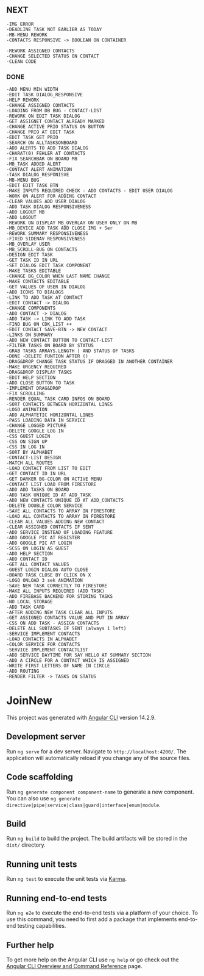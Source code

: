##  NEXT  

    -IMG ERROR
    -DEADLINE TASK NOT EARLIER AS TODAY
    -MB-MENU REWORK
    -CONTACTS RESPONSIVE -> BOOLEAN ON CONTAINER 

    -REWORK ASSIGNED CONTACTS
    -CHANGE SELECTED STATUS ON CONTACT 
    -CLEAN CODE

### DONE ###

    -ADD MENU MIN WIDTH
    -EDIT TASK DIALOG_RESPONSIVE
    -HELP REWORK
    -CHANGE ASSIGNED CONTACTS
    -LOADING FROM DB BUG - CONTACT-LIST
    -REWORK ON EDIT TASK DIALOG
    -GET ASSIGNET CONTACT ALREADY MARKED 
    -CHANGE ACTIVE PRIO STATUS ON BUTTON
    -CHANGE PRIO AT EDIT TASK
    -EDIT TASK GET PRIO 
    -SEARCH ON ALLTASKSONBOARD
    -ADD ALERTS TO ADD TASK DIALOG
    -CHARAT(0) FEHLER AT CONTACTS
    -FIX SEARCHBAR ON BOARD MB
    -MB_TASK ADDED ALERT
    -CONTACT ALERT ANIMATION
    -TASK DIALOG_RESPONISVE
    -MB-MENU BUG 
    -EDIT EDIT TASK BTN
    -MAKE INPUTS REQUIRED_CHECK - ADD CONTACTS - EDIT USER DIALOG
    -WORK ON ALERT FOR ADDING CONTACT
    -CLEAR VALUES ADD USER DIALOG
    -ADD TASK DIALOG RESPONSIVENESS
    -ADD LOGOUT MB
    -ADD LOGOUT 
    -REWORK ON DISPLAY MB_OVERLAY ON USER ONLY ON MB
    -MB_DEVICE ADD TASK ADD CLOSE IMG + Ser
    -REWORK SUMMARY RESPONSIVENESS
    -FIXED SIDENAV RESPONSIVENESS
    -MB_OVERLAY USER 
    -MB_SCROLL-BUG ON CONTACTS
    -DESIGN EDIT TASK
    -GET TASK ID IN URL
    -SET DIALOG EDIT TASK COMPONENT
    -MAKE TASKS EDITABLE
    -CHANGE BG_COLOR WHEN LAST NAME CHANGE
    -MAKE CONTACTS EDITABLE
    -GET VALUES OF USER IN DIALOG
    -ADD ICONS TO DIALOGS
    -LINK TO ADD TASK AT CONTACT
    -EDIT CONTACT -> DIALOG
    -CHANGE COMPONENTS
    -ADD CONTACT -> DIALOG
    -ADD TASK -> LINK TO ADD TASK
    -FIND BUG ON CDK_LIST ++
    -EDIT CONTACT SAVE-BTN -> NEW CONTACT
    -LINKS ON SUMMARY
    -ADD NEW CONTACT BUTTON TO CONTACT-LIST
    -FILTER TASKS ON BOARD BY STATUS
    -GRAB TASKS ARRAYS.LENGTH | AND STATUS OF TASKS
    -DONE -DELETE FUNTION AFTER ()
    -DRAG&DROP CHANGE TASK STATUS IF DRAGGED IN ANOTHER CONTAINER 
    -MAKE URGENCY REQUIRED
    -DRAG&DROP DISPLAY TASKS
    -EDIT HELP SECTION
    -ADD CLOSE BUTTON TO TASK
    -IMPLEMENT DRAG&DROP 
    -FIX SCROLLING
    -RENDER EQUAL TASK CARD INFOS ON BOARD
    -SORT CONTACTS BETWEEN HORIZONTAL LINES
    -LOGO ANIMATION 
    -ADD ALPHATETIC HORIZONTAL LINES
    -PASS LOADING DATA IN SERVICE
    -CHANGE LOGGED PICTURE
    -DELETE GOOGLE LOG IN
    -CSS GUEST LOGIN
    -CSS ON SIGN UP
    -CSS IN LOG IN 
    -SORT BY ALPHABET 
    -CONTACT-LIST DESIGN
    -MATCH ALL ROUTES
    -LOAD CONTACT FROM LIST TO EDIT
    -GET CONTACT ID IN URL
    -GET DARKER BG-COLOR ON ACTIVE MENU
    -CONTACT LIST LOAD FROM FIRESTORE
    -ADD ADD TASKS ON BOARD
    -ADD TASK UNIQUE ID AT ADD_TASK
    -ADD NEW CONTACTS UNIQUE ID AT ADD_CONTACTS
    -DELETE DOUBLE COLOR SERVICE
    -SAVE ALL CONTACTS TO ARRAY IN FIRESTORE
    -LOAD ALL CONTACTS TO ARRAY IN FIRESTORE
    -CLEAR ALL VALUES ADDING NEW CONTACT
    -CLEAR ASSIGNED CONTACTS IF SENT
    -ADD SERVICE INSTEAD OF LOADING FEATURE
    -ADD GOOGLE PIC AT REGISTER
    -ADD GOOGLE PIC AT LOGIN
    -SCSS ON LOGIN AS GUEST 
    -ADD HELP SECTION
    -ADD CONTACT ID
    -GET ALL CONTACT VALUES
    -GUEST LOGIN DIALOG AUTO CLOSE
    -BOARD TASK CLOSE BY CLICK ON X
    -LOGO ONLOAD 3 sek ANIMATION 
    -SAVE NEW TASK CORRECTLY TO FIRESTORE
    -MAKE ALL INPUTS REQUIRED (ADD TASK)
    -ADD FIREBASE BACKEND FOR STORING TASKS
    -NO LOCAL STORAGE
    -ADD TASK CARD
    -AFTER ADDING NEW TASK CLEAR ALL INPUTS
    -GET ASSIGNED CONTACTS VALUE AND PUT IN ARRAY
    -CSS ON ADD TASK - ASSIGN CONTACTS
    -DELETE ALL SUBTASKS IF SENT (always 1 left)    
    -SERVICE IMPLEMENT CONTACTS
    -LOAD CONTACTS IN ALPHABET
    -COLOR SERVICE FOR CONTACTS
    -SERVICE IMPLEMENT CONTACTLIST
    -ADD SERVICE DAYTIME FOR SAY HELLO AT SUMMARY SECTION
    -ADD A CIRCLE FOR A CONTACT WHICH IS ASSIGNED
    -WRITE FIRST LETTERS OF NAME IN CIRCLE
    -ADD ROUTING
    -RENDER FILTER -> TASKS ON STATUS


# JoinNew

This project was generated with [Angular CLI](https://github.com/angular/angular-cli) version 14.2.9.

## Development server

Run `ng serve` for a dev server. Navigate to `http://localhost:4200/`. The application will automatically reload if you change any of the source files.

## Code scaffolding

Run `ng generate component component-name` to generate a new component. You can also use `ng generate directive|pipe|service|class|guard|interface|enum|module`.

## Build

Run `ng build` to build the project. The build artifacts will be stored in the `dist/` directory.

## Running unit tests

Run `ng test` to execute the unit tests via [Karma](https://karma-runner.github.io).

## Running end-to-end tests

Run `ng e2e` to execute the end-to-end tests via a platform of your choice. To use this command, you need to first add a package that implements end-to-end testing capabilities.

## Further help

To get more help on the Angular CLI use `ng help` or go check out the [Angular CLI Overview and Command Reference](https://angular.io/cli) page.





